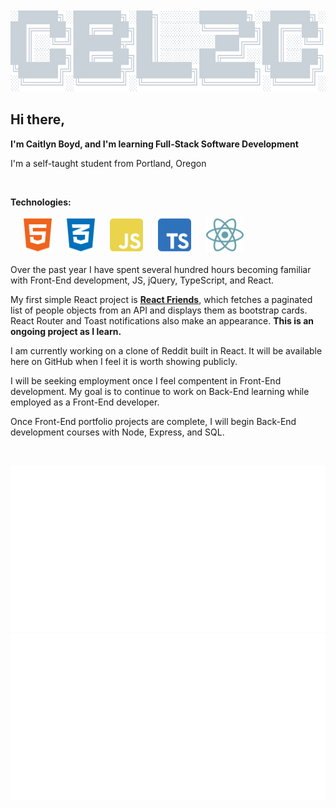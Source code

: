 <br>

<br>

<img height="130" src="CBL2C.png">

<br>

## Hi there,

**I'm Caitlyn Boyd, and I'm learning Full-Stack Software Development**

I'm a self-taught student from Portland, Oregon

<br>

**Technologies:**

⠀⠀<img height="60" src="html5-brands.svg">⠀⠀ <img height="60" src="css3-alt-brands.svg">⠀⠀ <img height="60" src="js-square-brands.svg">⠀⠀ <img height="60" src="ts-svg.svg">⠀⠀ <img height="60" src="react-brands.svg">

Over the past year I have spent several hundred hours becoming familiar with Front-End development, JS, jQuery, TypeScript, and React.

My first simple React project is **[React Friends](https://github.com/CBL2C/Portfolio_React_Friends)**, which fetches a paginated list of people objects from an API and displays them as bootstrap cards.  React Router and Toast notifications also make an appearance.  **This is an ongoing project as I learn.**

I am currently working on a clone of Reddit built in React. It will be available here on GitHub when I feel it is worth showing publicly. 

I will be seeking employment once I feel compentent in Front-End development. My goal is to continue to work on Back-End learning while employed as a Front-End developer. 

Once Front-End portfolio projects are complete, I will begin Back-End development courses with Node, Express, and SQL.

<br>

<a href="https://github.com/CBL2C/CBL2C">

![](https://github.com/CBL2C/github-stats/blob/master/generated/overview.svg)
![](https://github.com/CBL2C/github-stats/blob/master/generated/languages.svg)

</a>

<!-- <a href="https://github.com/CBL2C/CBL2C">
  <img align="center" src="https://github-readme-stats.vercel.app/api/top-langs/?username=CBL2C&&tex&title_color=DEB841&text_color=DEB841&icon_color=639FAB&bg_color=24282d&border_color=DEB841&langs_count=5&hide=python&layout=compact" />
</a> -->
<!-- <a href="https://github.com/CBL2C/CBL2C">
  <img align="center" src="https://github-readme-stats.vercel.app/api?username=CBL2C&hide=prs,contribs&show_icons=true&line_height=27&count_private=true&title_color=DEB841&text_color=DEB841&border_color=DEB841&icon_color=639FAB&bg_color=24282d" />
</a> -->
